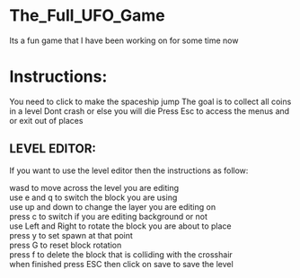 # The_Full_UFO_Game
Its a fun game that I have been working on for some time now

# Instructions:

You need to click to make the spaceship jump
The goal is to collect all coins in a level
Dont crash or else you will die
Press Esc to access the menus and or exit out of places


## LEVEL EDITOR:

If you want to use the level editor then the instructions as follow:

wasd to move across the level you are editing<br>
use e and q to switch the block you are using<br>
use up and down to change the layer you are editing on<br>
press c to switch if you are editing background or not<br>
use Left and Right to rotate the block you are about to place<br>
press y to set spawn at that point<br>
press G to reset block rotation<br>
press f to delete the block that is colliding with the crosshair<br>
when finished press ESC then click on save to save the level<br>
